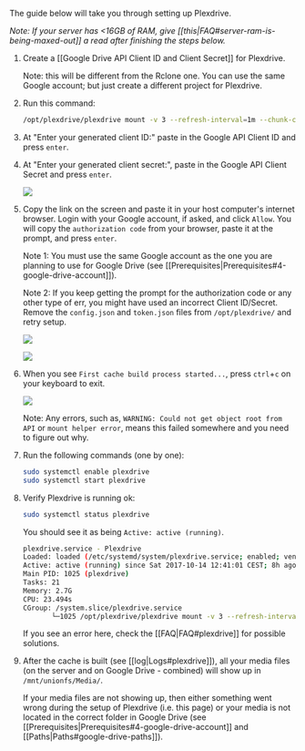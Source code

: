 The guide below will take you through setting up Plexdrive. 

_Note: If your server has <16GB of RAM, give [[this|FAQ#server-ram-is-being-maxed-out]] a read after finishing the steps below._


1. Create a [[Google Drive API Client ID and Client Secret]] for Plexdrive.

    Note: this will be different from the Rclone one. You can use the same Google account; but just create a different project for Plexdrive. 

1. Run this command:

    ```bash
    /opt/plexdrive/plexdrive mount -v 3 --refresh-interval=1m --chunk-check-threads=8 --chunk-load-threads=8 --chunk-load-ahead=4 --max-chunks=250 --fuse-options=allow_other,read_only --config=/opt/plexdrive --cache-file=/opt/plexdrive/cache.bolt /mnt/plexdrive
    ```
1. At "Enter your generated client ID:" paste in the Google API Client ID and press `enter`.

1. At "Enter your generated client secret:", paste in the Google API Client Secret and press `enter`.


   ![](https://i.imgur.com/QSOXgLU.png)

1. Copy the link on the screen  and paste it in your host computer's internet browser. Login with your Google account, if asked, and click `Allow`. You will copy the `authorization code` from your browser, paste it at the prompt, and press `enter`.


   Note 1: You must use the same Google account as the one you are planning to use for Google Drive (see [[Prerequisites|Prerequisites#4-google-drive-account]]).

   Note 2: If you keep getting the prompt for the authorization code or any other type of err, you might have used an incorrect Client ID/Secret. Remove the `config.json` and `token.json` files from `/opt/plexdrive/` and retry setup.


   ![](https://i.imgur.com/CJzgkhn.png)


   ![](https://i.imgur.com/eN9pfqo.png)
   
1. When you see `First cache build process started...`, press `ctrl`+`c` on your keyboard to exit.

   ![](http://i.imgur.com/bDTmXbT.png)

    Note: Any errors, such as, `WARNING: Could not get object root from API` or `mount helper error`, means this failed somewhere and you need to figure out why. 

1. Run the following commands (one by one):

    ```bash
    sudo systemctl enable plexdrive
    sudo systemctl start plexdrive
    ```
1. Verify Plexdrive is running ok:

    ```bash
    sudo systemctl status plexdrive
    ```

    You should see it as being `Active: active (running)`.

    ```bash
   plexdrive.service - Plexdrive
   Loaded: loaded (/etc/systemd/system/plexdrive.service; enabled; vendor preset: enabled)
   Active: active (running) since Sat 2017-10-14 12:41:01 CEST; 8h ago
   Main PID: 1025 (plexdrive)
   Tasks: 21
   Memory: 2.7G
   CPU: 23.494s
   CGroup: /system.slice/plexdrive.service
           └─1025 /opt/plexdrive/plexdrive mount -v 3 --refresh-interval=1m --chunk-check-threads=8 --chunk-load-threads=8 --chunk-
    ```

    If you see an error here, check the [[FAQ|FAQ#plexdrive]] for possible solutions. 

1. After the cache is built (see [[log|Logs#plexdrive]]), all your media files (on the server and on Google Drive - combined) will show up in `/mnt/unionfs/Media/`.

   If your media files are not showing up, then either something went wrong during the setup of Plexdrive (i.e. this page) or your media is not located in the correct folder in Google Drive (see [[Prerequisites|Prerequisites#4-google-drive-account]] and [[Paths|Paths#google-drive-paths]]).